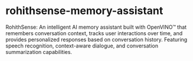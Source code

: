 # rohithsense-memory-assistant
RohithSense: An intelligent AI memory assistant built with OpenVINO™ that remembers conversation context, tracks user interactions over time, and provides personalized responses based on conversation history. Featuring speech recognition, context-aware dialogue, and conversation summarization capabilities.
